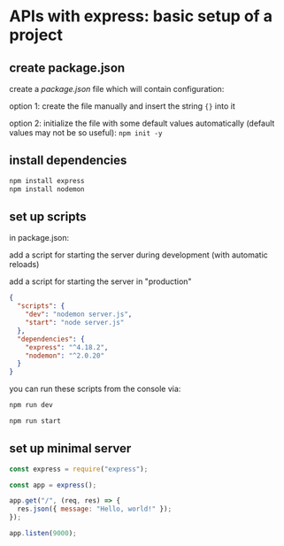 # APIs with express: basic setup of a project

## create package.json

create a _package.json_ file which will contain configuration:

option 1: create the file manually and insert the string `{}` into it

option 2: initialize the file with some default values automatically (default values may not be so useful): `npm init -y`

## install dependencies

```bash
npm install express
npm install nodemon
```

## set up scripts

in package.json:

add a script for starting the server during development (with automatic reloads)

add a script for starting the server in "production"

```json
{
  "scripts": {
    "dev": "nodemon server.js",
    "start": "node server.js"
  },
  "dependencies": {
    "express": "^4.18.2",
    "nodemon": "^2.0.20"
  }
}
```

you can run these scripts from the console via:

```bash
npm run dev
```

```bash
npm run start
```

## set up minimal server

```js
const express = require("express");

const app = express();

app.get("/", (req, res) => {
  res.json({ message: "Hello, world!" });
});

app.listen(9000);
```
